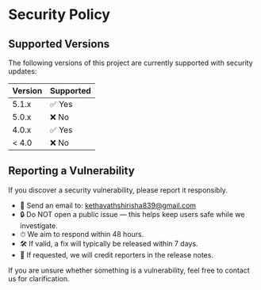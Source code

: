 # Security Policy

## Supported Versions

The following versions of this project are currently supported with security updates:

| Version | Supported          |
| ------- | ------------------ |
| 5.1.x   | ✅ Yes              |
| 5.0.x   | ❌ No               |
| 4.0.x   | ✅ Yes              |
| < 4.0   | ❌ No               |

## Reporting a Vulnerability

If you discover a security vulnerability, please report it responsibly.

- 📧 Send an email to: kethavathshirisha839@gmail.com
- 🔒 Do NOT open a public issue — this helps keep users safe while we investigate.
- ⏱ We aim to respond within 48 hours.
- 🛠 If valid, a fix will typically be released within 7 days.
- 📝 If requested, we will credit reporters in the release notes.

If you are unsure whether something is a vulnerability, feel free to contact us for clarification.
